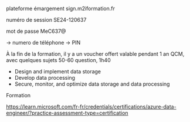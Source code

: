 plateforme émargement
sign.m2iformation.fr

numéro de session
SE24-120637

mot de passe 
MeC637@

-> numero de téléphone
-> PIN

À la fin de la formation, il y a un voucher offert valable pendant 1 an
QCM, avec quelques sujets
50-60 question, 1h40

- Design and implement data storage
- Develop data processing
- Secure, monitor, and optimize data storage and data processing

Formation

https://learn.microsoft.com/fr-fr/credentials/certifications/azure-data-engineer/?practice-assessment-type=certification

